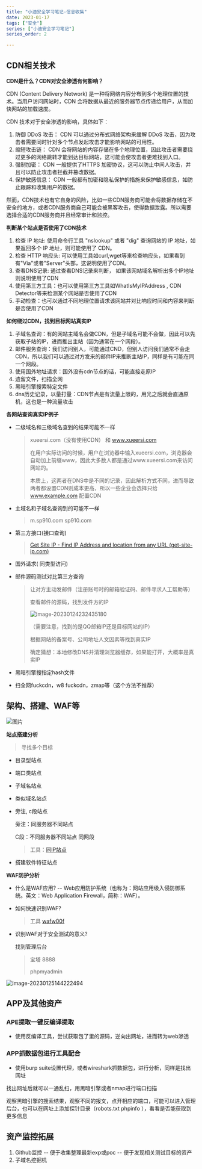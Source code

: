 ```yaml
---
title: "小迪安全学习笔记-信息收集"
date: 2023-01-17
tags: ["安全"]
series: ["小迪安全学习笔记"]
series_order: 2

---
```


## CDN相关技术

**CDN是什么？CDN对安全渗透有何影响？**

CDN (Content Delivery Network) 是一种将网络内容分布到多个地理位置的技术。当用户访问网站时，CDN 会将数据从最近的服务器节点传递给用户，从而加快网站的加载速度。

CDN 技术对于安全渗透的影响，具体如下：

1. 防御 DDoS 攻击： CDN 可以通过分布式网络架构来缓解 DDoS 攻击，因为攻击者需要同时针对多个节点发起攻击才能影响网站的可用性。
2. 缩短攻击链： CDN 会将网站的内容存储在多个地理位置，因此攻击者需要绕过更多的网络跳转才能到达目标网站，这可能会使攻击者更难找到入口。
3. 强制加密： CDN 一般提供了HTTPS 加密协议，这可以防止中间人攻击，并且可以防止攻击者拦截并篡改数据。
4. 保护敏感信息： CDN 一般都有加密和隐私保护的措施来保护敏感信息，如防止跟踪和收集用户的数据。

然而，CDN技术也有它自身的风险，比如一些CDN服务商可能会将数据存储在不安全的地方，或者CDN服务商自己可能会被黑客攻击，使得数据泄露。所以需要选择合适的CDN服务商并且经常审计和监控。

**判断某个站点是否使用了CDN技术**

1. 检查 IP 地址: 使用命令行工具 "nslookup" 或者 "dig" 查询网站的 IP 地址，如果返回多个 IP 地址，则可能使用了 CDN。
2. 检查 HTTP 响应头: 可以使用工具如curl,wget等来检查响应头，如果看到有"Via"或者"Server"头部，这说明使用了CDN。
3. 查看DNS记录: 通过查看DNS记录来判断， 如果该网站域名解析出多个IP地址则说明使用了CDN
4. 使用第三方工具：也可以使用第三方工具如WhatIsMyIPAddress , CDN Detector等来检测某个网站是否使用了CDN
5. 手动检查：也可以通过不同地理位置请求该网站并对比响应时间和内容来判断是否使用了CDN

**如何绕过CDN，找到目标网站真实IP**

1. 子域名查询：有的网站主域名会做CDN，但是子域名可能不会做，因此可以先获取子站的IP，进而推出主站（因为通常在一个网段）。
2. 邮件服务查询：我们访问别人，可能通过CND，但别人访问我们通常不会走CDN，所以我们可以通过对方发来的邮件IP来推断主站IP，同样是有可能在同一个网段。
3. 使用国外地址请求：国外没有cdn节点的话，可能直接走原IP
4. 遗留文件，扫描全网
5. 黑暗引擎搜索特定文件
6. dns历史记录，以量打量：CDN节点是有流量上限的，用光之后就会直通原机，这也是一种流量攻击

**各网站查询真实IP例子**

- 二级域名和三级域名查到的结果可能不一样

  > xueersi.com（没有使用CDN） 和 www.xueersi.com
  >
  > 在用户实际访问的时候，用户在浏览器中输入xueersi.com，浏览器会自动加上前缀www，因此大多数人都是通过www.xueersi.com来访问网站的。
  >
  > 本质上，这两者在DNS中是不同的记录，因此解析方式不同，进而导致两者都设置CDN则成本更高，所以一些企业会选择只给 www.example.com 配置CDN

- 主域名和子域名查询到的可能不一样

  > m.sp910.com sp910.com

- 第三方接口(接口查询)

  > [Get Site IP - Find IP Address and location from any URL (get-site-ip.com)](https://get-site-ip.com/?com=qb&id=1003&action=open)

- 国外请求( 同类型访问)

- 邮件源码测试对比第三方查询

  > 让对方主动发邮件（注册账号时的邮箱验证码、邮件寻求人工帮助等）
  >
  > 查看邮件的源码，找到发件方的IP
  >
  > ![image-20230124232435180](../img/202301242324319.png)
  >
  > （需要注意，找到的是QQ邮箱IP还是目标网站的IP）
  >
  > 根据网站的备案号、公司地址人文因素等找到真实IP
  >
  > 确定猜想：本地修改DNS并清理浏览器缓存，如果能打开，大概率是真实IP

- 黑暗引擎搜指定hash文件

- 扫全网fuckcdn，w8 fuckcdn，zmap等（这个方法不推荐）

## 架构、搭建、WAF等

![图片](../img/202301251438163.png)

**站点搭建分析**

> 寻找多个目标

- 目录型站点

- 端口类站点

- 子域名站点

- 类似域名站点

- 旁注, c段站点

  旁注：同服务器不同站点

  C段：不同服务器不同站点 同网段

  > 工具：[同IP站点](https://www.webscan.cc/)

- 搭建软件特征站点

**WAF防护分析**

- 什么是WAF应用? --  Web应用防护系统（也称为：网站应用级入侵防御系统。英文：Web Application Firewall，简称：WAF）。

- 如何快速识别WAF?

  > 工具 [wafw00f](https://github.com/EnableSecurity/wafw00f)

- 识别WAF对于安全测试的意义?

  找到管理后台

  > 宝塔 8888
  >
  > phpmyadmin

![image-20230125144222494](../img/202301251442567.png) 

## APP及其他资产

### APE提取一键反编译提取

- 使用反编译工具，尝试获取包了里的源码，逆向出网址，进而转为web渗透

### APP抓数据包进行工具配合

- 使用burp suite设置代理，或者wireshark抓数据包，进行分析，同样是找出网址

找出网址后就可以一通乱扫，用黑暗引擎或者nmap进行端口扫描

观察黑暗引擎的搜索结果，观察不同的报文，点开相应的端口，可能可以进入管理后台，也可以在网址上添加探针目录（robots.txt phpinfo ），看看是否能获取到更多信息

## 资产监控拓展

1. Github监控 -- 便于收集整理最新exp或poc -- 便于发现相关测试目标的资产
2. 子域名挖掘机
